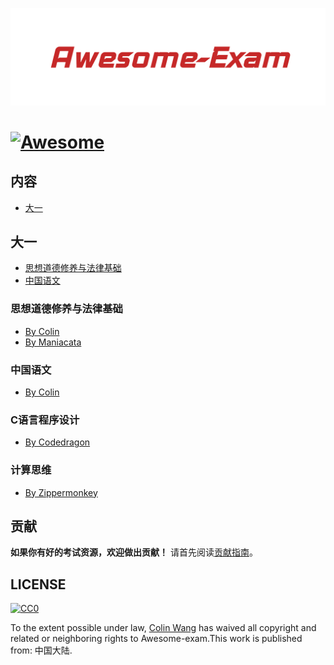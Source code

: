![Awesome-Exam](Awesome-Exam.png)

# [![Awesome](https://awesome.re/badge-flat.svg)](https://awesome.re)



## 内容

- [大一](#大一)


## 大一

- [思想道德修养与法律基础](#思想道德修养与法律基础)
- [中国语文](#中国语文)


### 思想道德修养与法律基础

- [By Colin](https://outsiders.top/2019/01/11/Ideological-and-moral-cultivation-and-legal-basis/)
- [By Maniacata](https://github.com/ManiaciaChao/how-to-preview/tree/master/%E6%80%9D%E4%BF%AE%E4%B8%8E%E6%B3%95%E5%BE%8B%E5%9F%BA%E7%A1%80)


### 中国语文

- [By Colin](https://outsiders.top/2019/01/11/Chinese/)


### C语言程序设计

- [By Codedragon](https://blog.codedragon.tech/2016/06/20/c-e8-af-ad-e8-a8-80-e5-a4-8d-e4-b9-a0-e9-97-ae-e9-a2-98-e6-80-bb-e7-bb-93)

### 计算思维

- [By Zippermonkey](https://zippermonkey.github.io/2019/01/14/Computational-Thinking/)

## 贡献

**如果你有好的考试资源，欢迎做出贡献！**
请首先阅读[贡献指南](contributing.md)。

## LICENSE

[![CC0](http://mirrors.creativecommons.org/presskit/buttons/88x31/svg/cc-zero.svg)](http://creativecommons.org/publicdomain/zero/1.0)

To the extent possible under law, [Colin Wang](https://outsiders.top) has waived all copyright and
related or neighboring rights to Awesome-exam.This work is published from: 中国大陆.
